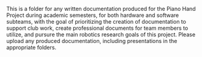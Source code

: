 This is a folder for any written documentation produced for the Piano Hand Project during academic semesters,
for both hardware and software subteams, with the goal of prioritizing the creation of documentation to support
club work, create professional documents for team members to utilize, and pursure the main robotics research goals of this project.
Please upload any produced documentation, including presentations in the appropriate folders.
